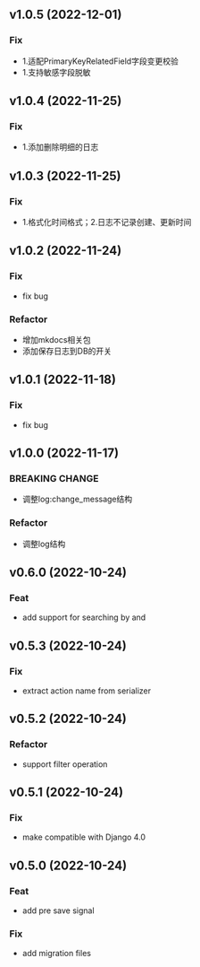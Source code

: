 ## v1.0.5 (2022-12-01)

### Fix

- 1.适配PrimaryKeyRelatedField字段变更校验
- 1.支持敏感字段脱敏

## v1.0.4 (2022-11-25)

### Fix

- 1.添加删除明细的日志

## v1.0.3 (2022-11-25)

### Fix

- 1.格式化时间格式；2.日志不记录创建、更新时间

## v1.0.2 (2022-11-24)

### Fix

- fix bug

### Refactor

- 增加mkdocs相关包
- 添加保存日志到DB的开关

## v1.0.1 (2022-11-18)

### Fix

- fix bug

## v1.0.0 (2022-11-17)

### BREAKING CHANGE

- 调整log:change_message结构

### Refactor

- 调整log结构

## v0.6.0 (2022-10-24)

### Feat

- add support for searching by  and

## v0.5.3 (2022-10-24)

### Fix

- extract action name from serializer

## v0.5.2 (2022-10-24)

### Refactor

- support filter operation

## v0.5.1 (2022-10-24)

### Fix

- make compatible with Django 4.0

## v0.5.0 (2022-10-24)

### Feat

- add pre save signal

### Fix

- add migration files
